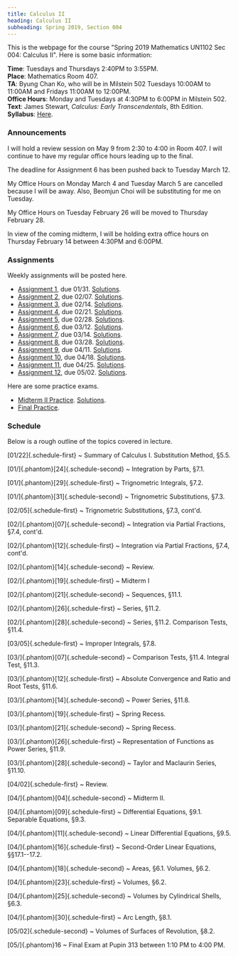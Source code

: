 ```yaml
---
title: Calculus II
heading: Calculus II
subheading: Spring 2019, Section 004
---
```


This is the webpage for the course "Spring 2019 Mathematics UN1102 Sec 004:
Calculus II".
Here is some basic information:

**Time**: Tuesdays and Thursdays 2:40PM to 3:55PM.<br/>
**Place**: Mathematics Room 407.<br/>
**TA**: Byung Chan Ko, who will be in Milstein 502 Tuesdays 10:00AM to 11:00AM and
Fridays 11:00AM to 12:00PM.<br/>
**Office Hours**: Monday and Tuesdays at 4:30PM to 6:00PM in Milstein 502.<br/>
**Text**: James Stewart, *Calculus: Early Transcendentals*, 8th Edition.<br/>
**Syllabus**: [Here](/assets/S2019-syllabus.pdf).

### Announcements

I will hold a review session on May 9 from 2:30 to 4:00 in Room 407.
I will continue to have my regular office hours leading up to the final.

The deadline for Assignment 6 has been pushed back to Tuesday March 12.

My Office Hours on Monday March 4 and Tuesday March 5 are cancelled because
I will be away.
Also, Beomjun Choi will be substituting for me on Tuesday.

My Office Hours on Tuesday February 26 will be moved to Thursday February 28.

In view of the coming midterm, I will be holding extra office hours on Thursday
February 14 between 4:30PM and 6:00PM.

### Assignments

Weekly assignments will be posted here.

- [Assignment 1](/assets/S2019-HW1.pdf), due 01/31.
  [Solutions](/assets/S2019-HW1S.pdf).
- [Assignment 2](/assets/S2019-HW2.pdf), due 02/07.
  [Solutions](/assets/S2019-HW2S.pdf).
- [Assignment 3](/assets/S2019-HW3.pdf), due 02/14.
  [Solutions](/assets/S2019-HW3S.pdf).
- [Assignment 4](/assets/S2019-HW4.pdf), due 02/21.
  [Solutions](/assets/S2019-HW4S.pdf).
- [Assignment 5](/assets/S2019-HW5.pdf), due 02/28.
  [Solutions](/assets/S2019-HW5S.pdf).
- [Assignment 6](/assets/S2019-HW6.pdf), due 03/12.
  [Solutions](/assets/S2019-HW6S.pdf).
- [Assignment 7](/assets/S2019-HW7.pdf), due 03/14.
  [Solutions](/assets/S2019-HW7S.pdf).
- [Assignment 8](/assets/S2019-HW8.pdf), due 03/28.
  [Solutions](/assets/S2019-HW8S.pdf).
- [Assignment 9](/assets/S2019-HW9.pdf), due 04/11.
  [Solutions](/assets/S2019-HW9S.pdf).
- [Assignment 10](/assets/S2019-HW10.pdf), due 04/18.
  [Solutions](/assets/S2019-HW10S.pdf).
- [Assignment 11](/assets/S2019-HW11.pdf), due 04/25.
  [Solutions](/assets/S2019-HW11S.pdf).
- [Assignment 12](/assets/S2019-HW12.pdf), due 05/02.
  [Solutions](/assets/S2019-HW12S.pdf).

Here are some practice exams.

- [Midterm II Practice](/assets/S2019-P2.pdf). [Solutions](/assets/S2019-P2S.pdf).
- [Final Practice](/assets/S2019-FP.pdf).

### Schedule

Below is a rough outline of the topics covered in lecture.


[01/22]{.schedule-first}
  ~ Summary of Calculus I. Substitution Method, §5.5.

[01/]{.phantom}[24]{.schedule-second}
  ~ Integration by Parts, §7.1.

[01/]{.phantom}[29]{.schedule-first}
  ~ Trignometric Integrals, §7.2.

[01/]{.phantom}[31]{.schedule-second}
  ~ Trignometric Substitutions, §7.3.

[02/05]{.schedule-first}
  ~ Trignometric Substitutions, §7.3, cont'd.

[02/]{.phantom}[07]{.schedule-second}
  ~ Integration via Partial Fractions, §7.4, cont'd.

[02/]{.phantom}[12]{.schedule-first}
  ~ Integration via Partial Fractions, §7.4, cont'd.

[02/]{.phantom}[14]{.schedule-second}
  ~ Review.

[02/]{.phantom}[19]{.schedule-first}
  ~ Midterm I

[02/]{.phantom}[21]{.schedule-second}
  ~ Sequences, §11.1.

[02/]{.phantom}[26]{.schedule-first}
  ~ Series, §11.2.

[02/]{.phantom}[28]{.schedule-second}
  ~ Series, §11.2. Comparison Tests, §11.4.

[03/05]{.schedule-first}
  ~ Improper Integrals, §7.8.

[03/]{.phantom}[07]{.schedule-second}
  ~ Comparison Tests, §11.4. Integral Test, §11.3.

[03/]{.phantom}[12]{.schedule-first}
  ~ Absolute Convergence and Ratio and Root Tests, §11.6.

[03/]{.phantom}[14]{.schedule-second}
  ~ Power Series, §11.8.

[03/]{.phantom}[19]{.schedule-first}
  ~ Spring Recess.

[03/]{.phantom}[21]{.schedule-second}
  ~ Spring Recess.

[03/]{.phantom}[26]{.schedule-first}
  ~ Representation of Functions as Power Series, §11.9.

[03/]{.phantom}[28]{.schedule-second}
  ~ Taylor and Maclaurin Series, §11.10.

[04/02]{.schedule-first}
  ~ Review.

[04/]{.phantom}[04]{.schedule-second}
  ~ Midterm II.

[04/]{.phantom}[09]{.schedule-first}
  ~ Differential Equations, §9.1. Separable Equations, §9.3.

[04/]{.phantom}[11]{.schedule-second}
  ~ Linear Differential Equations, §9.5.

[04/]{.phantom}[16]{.schedule-first}
  ~ Second-Order Linear Equations, §§17.1--17.2.

[04/]{.phantom}[18]{.schedule-second}
  ~ Areas, §6.1. Volumes, §6.2.

[04/]{.phantom}[23]{.schedule-first}
  ~ Volumes, §6.2.

[04/]{.phantom}[25]{.schedule-second}
  ~ Volumes by Cylindrical Shells, §6.3.

[04/]{.phantom}[30]{.schedule-first}
  ~ Arc Length, §8.1.

[05/02]{.schedule-second}
  ~ Volumes of Surfaces of Revolution, §8.2.

[05/]{.phantom}16
  ~ Final Exam at Pupin 313 between 1:10 PM to 4:00 PM.
